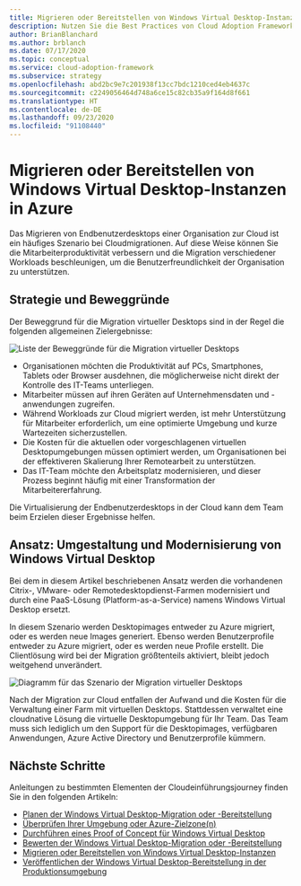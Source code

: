 ```yaml
---
title: Migrieren oder Bereitstellen von Windows Virtual Desktop-Instanzen in Azure
description: Nutzen Sie die Best Practices von Cloud Adoption Framework, um Windows Virtual Desktop-Instanzen zu Azure zu migrieren oder in Azure bereitzustellen.
author: BrianBlanchard
ms.author: brblanch
ms.date: 07/17/2020
ms.topic: conceptual
ms.service: cloud-adoption-framework
ms.subservice: strategy
ms.openlocfilehash: abd2bc9e7c201938f13cc7bdc1210ced4eb4637c
ms.sourcegitcommit: c2249056464d748a6ce15c82cb35a9f164d8f661
ms.translationtype: HT
ms.contentlocale: de-DE
ms.lasthandoff: 09/23/2020
ms.locfileid: "91108440"
---
```

# <a name="migrate-or-deploy-windows-virtual-desktop-instances-to-azure"></a>Migrieren oder Bereitstellen von Windows Virtual Desktop-Instanzen in Azure

Das Migrieren von Endbenutzerdesktops einer Organisation zur Cloud ist ein häufiges Szenario bei Cloudmigrationen. Auf diese Weise können Sie die Mitarbeiterproduktivität verbessern und die Migration verschiedener Workloads beschleunigen, um die Benutzerfreundlichkeit der Organisation zu unterstützen.

## <a name="strategy-and-motivations"></a>Strategie und Beweggründe

Der Beweggrund für die Migration virtueller Desktops sind in der Regel die folgenden allgemeinen Zielergebnisse:

![Liste der Beweggründe für die Migration virtueller Desktops](../../_images/migrate/wvd/motivations.png)

- Organisationen möchten die Produktivität auf PCs, Smartphones, Tablets oder Browser ausdehnen, die möglicherweise nicht direkt der Kontrolle des IT-Teams unterliegen.
- Mitarbeiter müssen auf ihren Geräten auf Unternehmensdaten und -anwendungen zugreifen.
- Während Workloads zur Cloud migriert werden, ist mehr Unterstützung für Mitarbeiter erforderlich, um eine optimierte Umgebung und kurze Wartezeiten sicherzustellen.
- Die Kosten für die aktuellen oder vorgeschlagenen virtuellen Desktopumgebungen müssen optimiert werden, um Organisationen bei der effektiveren Skalierung Ihrer Remotearbeit zu unterstützen.
- Das IT-Team möchte den Arbeitsplatz modernisieren, und dieser Prozess beginnt häufig mit einer Transformation der Mitarbeitererfahrung.

Die Virtualisierung der Endbenutzerdesktops in der Cloud kann dem Team beim Erzielen dieser Ergebnisse helfen.

## <a name="approach-windows-virtual-desktop-refactor-and-modernization"></a>Ansatz: Umgestaltung und Modernisierung von Windows Virtual Desktop

Bei dem in diesem Artikel beschriebenen Ansatz werden die vorhandenen Citrix-, VMware- oder Remotedesktopdienst-Farmen modernisiert und durch eine PaaS-Lösung (Platform-as-a-Service) namens Windows Virtual Desktop ersetzt.

In diesem Szenario werden Desktopimages entweder zu Azure migriert, oder es werden neue Images generiert. Ebenso werden Benutzerprofile entweder zu Azure migriert, oder es werden neue Profile erstellt. Die Clientlösung wird bei der Migration größtenteils aktiviert, bleibt jedoch weitgehend unverändert.

![Diagramm für das Szenario der Migration virtueller Desktops](../../_images/migrate/wvd/scenario-solution.png)

Nach der Migration zur Cloud entfallen der Aufwand und die Kosten für die Verwaltung einer Farm mit virtuellen Desktops. Stattdessen verwaltet eine cloudnative Lösung die virtuelle Desktopumgebung für Ihr Team. Das Team muss sich lediglich um den Support für die Desktopimages, verfügbaren Anwendungen, Azure Active Directory und Benutzerprofile kümmern.

## <a name="next-steps"></a>Nächste Schritte

Anleitungen zu bestimmten Elementen der Cloudeinführungsjourney finden Sie in den folgenden Artikeln:

- [Planen der Windows Virtual Desktop-Migration oder -Bereitstellung](./plan.md)
- [Überprüfen Ihrer Umgebung oder Azure-Zielzone(n)](./ready.md)
- [Durchführen eines Proof of Concept für Windows Virtual Desktop](./proof-of-concept.md)
- [Bewerten der Windows Virtual Desktop-Migration oder -Bereitstellung](./migrate-assess.md)
- [Migrieren oder Bereitstellen von Windows Virtual Desktop-Instanzen](./migrate-deploy.md)
- [Veröffentlichen der Windows Virtual Desktop-Bereitstellung in der Produktionsumgebung](./migrate-release.md)
